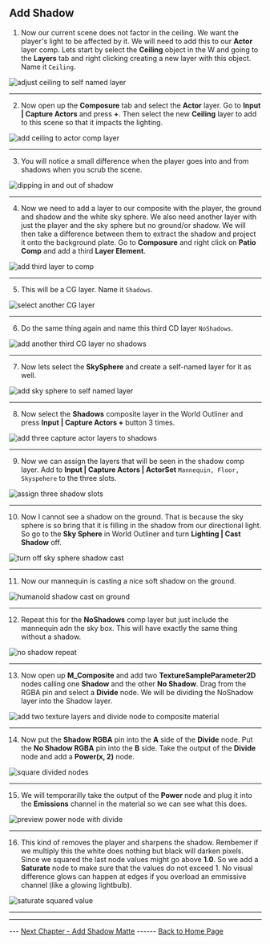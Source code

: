 ## Add Shadow

1. Now our current scene does not factor in the ceiling.  We want the player's light to be affected by it.  We will need to add this to our **Actor** layer comp.  Lets start by select the **Ceiling** object in the W and going to the **Layers** tab and right clicking creating a new layer with this object.  Name it `Ceiling`.  

![adjust ceiling to self named layer](../images/addCeilingToOwnLayer.jpg)

***

2.  Now open up the **Composure** tab and select the **Actor** layer. Go to **Input | Capture Actors** and press **+**.  Then select the new **Ceiling** layer to add to this scene so that it impacts the lighting.

![add ceiling to actor comp layer](../images/addCeilingToActingLayerOnComp.jpg)

***

3.  You will notice a small difference when the player goes into and from shadows when you scrub the scene.

![dipping in and out of shadow](../images/dipsIntoShadow.jpg)

***

4. Now we need to add a layer to our composite with the player, the ground and shadow and the white sky sphere.  We also need another layer with just the player and the sky sphere but no ground/or shadow. We will then take a difference between them to extract the shadow and project it onto the background plate.  Go to **Composure** and right click on **Patio Comp** and add a third **Layer Element**.


![add third layer to comp](../images/addThirdLayerToComp.jpg)

***

5. This will be a CG layer. Name it `Shadows`.

![select another CG layer](../images/secondCGLayer.jpg)

***

6. Do the same thing again and name this third CD layer `NoShadows`.

![add another third CG layer no shadows](../images/noShadowsLayer.jpg)

***

7. Now lets select the **SkySphere** and create a self-named layer for it as well.

![add sky sphere to self named layer](../images/skySphereLayer.jpg)

***

8. Now select the **Shadows** composite layer in the World Outliner and press **Input | Capture Actors +** button 3 times.

![add three capture actor layers to shadows](../images/threeCaptActorLayersShadows.jpg)

***

9. Now we can assign the layers that will be seen in the shadow comp layer.  Add to **Input | Capture Actors | ActorSet** `Mannequin, Floor, Skyspehere` to the three slots.

![assign three shadow slots](../images/assignShadowLayers.jpg)

***

10.  Now I cannot see a shadow on the ground.  That is because the sky sphere is so bring that it is filling in the shadow from our directional light.  So go to the **Sky Sphere** in World Outliner and turn **Lighting | Cast Shadow** off.

![turn off sky sphere shadow cast](../images/turnOffSkyShadow.jpg)

***

11. Now our mannequin is casting a nice soft shadow on the ground.


![humanoid shadow cast on ground](../images/shadowOnGround.jpg)

***

12.  Repeat this for the **NoShadows** comp layer but just include the mannequin adn the sky box.  This will have exactly the same thing without a shadow.

![no shadow repeat](../images/noShadowsComp.jpg)

***

13.  Now open up **M_Composite** and add two **TextureSampleParameter2D** nodes calling one **Shadow** and the other **No Shadow**.  Drag from the RGBA pin and select a **Divide** node.  We will be dividing the NoShadow layer into the Shadow layer.

![add two texture layers and divide node to composite material](../images/addShadowNoShadowToMComposite.jpg)

***

14. Now put the **Shadow RGBA** pin into the **A** side of the **Divide** node.  Put the **No Shadow RGBA** pin into the **B** side.  Take the output of the **Divide** node and add a **Power(x, 2)** node.

![square divided nodes](../images/divideSquareShadowLayers.jpg)

***

15. We will temporarilly take the output of the **Power** node and plug it into the **Emissions** channel in the material so we can see what this does.

![preview power node with divide](../images/visualizeDividePower.jpg)

***

16.  This kind of removes the player and sharpens the shadow.  Rembemer if we multiply this the white does nothing but black will darken pixels. Since we squared the last node values might go above **1.0**.  So we add a **Saturate** node to make sure that the values do not exceed 1.  No visual difference glows can happen at edges if you overload an emmissive channel (like a glowing lightbulb).

![saturate squared value](../images/addSaturateNode.jpg)

***











***

--- [Next Chapter - Add Shadow Matte](../shadow_matte/README.md) ------ [Back to Home Page](../README.md)